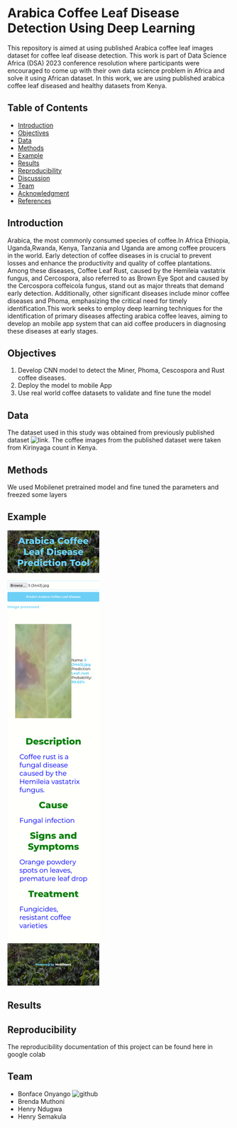 # Arabica Coffee Leaf Disease Detection Using Deep Learning

This repository is aimed at using published Arabica coffee leaf images dataset for coffee leaf disease detection. This work is part of Data Science Africa (DSA) 2023 conference resolution where participants were encouraged to come up with their own data science problem in Africa and solve it using African dataset. In this work, we are using published arabica coffee leaf diseased and healthy datasets from Kenya.

## Table of Contents

- [Introduction](#Introduction)
- [Objectives](#Objectives)
- [Data](#Data)
- [Methods](#Methods)
- [Example](#Example)
- [Results](#Results)
- [Reproducibility](#Reproducibility)
- [Discussion](#Discussion)
- [Team](#Team)
- [Acknowledgment](#Acknowledgment)
- [References](#References)

## Introduction

Arabica, the most commonly consumed species of coffee.In Africa Ethiopia, Uganda,Rwanda, Kenya, Tanzania and Uganda are among coffee proucers in the world. Early detection of coffee diseases in is crucial to prevent losses and enhance the productivity and quality of coffee plantations. Among these diseases, Coffee Leaf Rust, caused by the Hemileia vastatrix fungus, and Cercospora, also referred to as Brown Eye Spot and caused by the Cercospora coffeicola fungus, stand out as major threats that demand early detection. Additionally, other significant diseases include minor coffee diseases and Phoma, emphasizing the critical need for timely identification.This work seeks to employ deep learning techniques for the identification of primary diseases affecting arabica coffee leaves, aiming to develop an mobile app system that can aid coffee producers in diagnosing these diseases at early stages.

## Objectives

1. Develop CNN model to detect the Miner, Phoma, Cescospora and Rust coffee diseases.
2. Deploy the model to mobile App
3. Use real world coffee datasets to validate and fine tune the model

## Data

The dataset used in this study was obtained from previously published dataset ![link](https://www.sciencedirect.com/science/article/pii/S2352340921004261). The coffee images from the published dataset were taken from Kirinyaga count in Kenya.

## Methods

We used Mobilenet pretrained model and fine tuned the parameters and freezed some layers

## Example

![workflow](https://github.com/bonfaceonyango/coffee_leaf_disease_detection_CNN/blob/main/image_prediction.png)

## Results

## Reproducibility

The reproducibility documentation of this project can be found here in google colab

## Team

- Bonface Onyango ![github](https://github.com/bonfaceonyango)
- Brenda Muthoni
- Henry Ndugwa
- Henry Semakula
